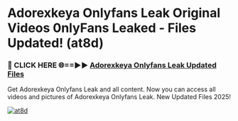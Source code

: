 # Adorexkeya Onlyfans Leak Original Videos 0nlyFans Leaked - Files Updated! (at8d)

<h3>🔴 CLICK HERE 🌐==►► <a href="https://tinyurl.com/x26r9saj" rel="nofollow">Adorexkeya Onlyfans Leak Updated Files</a></h3>

Get Adorexkeya Onlyfans Leak and all content. Now you can access all videos and pictures of Adorexkeya Onlyfans Leak. New Updated Files 2025!

[![at8d](https://i.imgur.com/LkgZPqh.gif)](https://tinyurl.com/x26r9saj)
